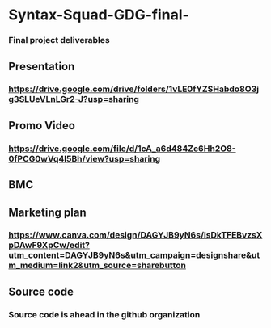 # Syntax-Squad-GDG-final-
### Final project deliverables 
## Presentation 
### https://drive.google.com/drive/folders/1vLE0fYZSHabdo8O3jg3SLUeVLnLGr2-J?usp=sharing

## Promo Video 
### https://drive.google.com/file/d/1cA_a6d484Ze6Hh2O8-0fPCG0wVq4l5Bh/view?usp=sharing

## BMC 



## Marketing plan 
### https://www.canva.com/design/DAGYJB9yN6s/IsDkTFEBvzsXpDAwF9XpCw/edit?utm_content=DAGYJB9yN6s&utm_campaign=designshare&utm_medium=link2&utm_source=sharebutton

## Source code 

### Source code is ahead in the github organization 
